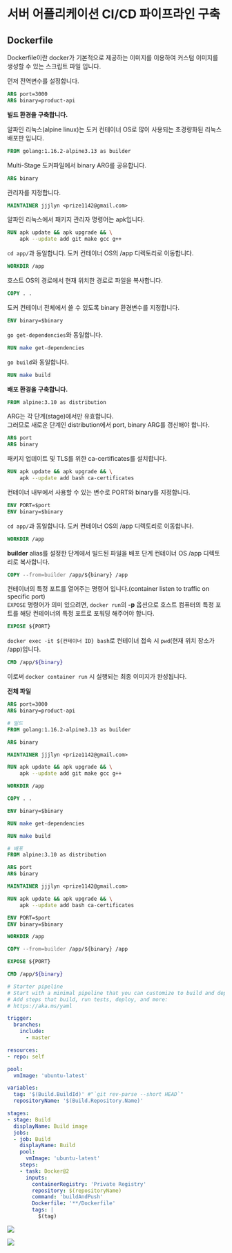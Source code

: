 # 서버 어플리케이션 CI/CD 파이프라인 구축
## Dockerfile
Dockerfile이란 docker가 기본적으로 제공하는 이미지를 이용하여 커스텀 이미지를 생성할 수  있는 스크립트 파일 입니다.

먼저 전역변수를 설정합니다.
```Dockerfile
ARG port=3000
ARG binary=product-api
```
**빌드 환경을 구축합니다.**

알파인 리눅스(alpine linux)는 도커 컨테이너 OS로 많이 사용되는 초경량화된 리눅스 배포판 입니다.
```Dockerfile
FROM golang:1.16.2-alpine3.13 as builder
```

Multi-Stage 도커파일에서 binary ARG를 공유합니다.
```Dockerfile
ARG binary
```

관리자를 지정합니다.
```Dockerfile
MAINTAINER jjjlyn <prize1142@gmail.com>
```

알파인 리눅스에서 패키지 관리자 명령어는 apk입니다.
```Dockerfile
RUN apk update && apk upgrade && \
    apk --update add git make gcc g++
```

`cd app/`과 동일합니다. 도커 컨테이너 OS의 /app 디렉토리로 이동합니다.
```Dockerfile
WORKDIR /app
```

호스트 OS의 경로에서 현재 위치한 경로로 파일을 복사합니다.
```Dockerfile
COPY . .
```

도커 컨테이너 전체에서 쓸 수 있도록 binary 환경변수를 지정합니다.
```Dockerfile
ENV binary=$binary
```

`go get-dependencies`와 동일합니다.
```Dockerfile
RUN make get-dependencies
```

`go build`와 동일합니다.
```Dockerfile
RUN make build
```

**배포 환경을 구축합니다.**
```Dockerfile
FROM alpine:3.10 as distribution
```

ARG는 각 단계(stage)에서만 유효합니다.</br>
그러므로 새로운 단계인 distribution에서 port, binary ARG를 갱신해야 합니다. 
```Dockerfile
ARG port
ARG binary
```

패키지 업데이트 및 TLS를 위한 ca-certificates를 설치합니다.
```Dockerfile
RUN apk update && apk upgrade && \
    apk --update add bash ca-certificates
```

컨테이너 내부에서 사용할 수 있는 변수로 PORT와 binary를 지정합니다.
```Dockerfile
ENV PORT=$port
ENV binary=$binary
```

`cd app/`과 동일합니다. 도커 컨테이너 OS의 /app 디렉토리로 이동합니다.
```Dockerfile
WORKDIR /app
```

**builder** alias를 설정한 단계에서 빌드된 파일을 배포 단계 컨테이너 OS /app 디렉토리로 복사합니다.
```Dockerfile
COPY --from=builder /app/${binary} /app
```

컨테이너의 특정 포트를 열어주는 명령어 입니다.(container listen to traffic on specific port)</br>
`EXPOSE` 명령어가 의미 있으려면, `docker run`의 **-p** 옵션으로 호스트 컴퓨터의 특정 포트를 해당 컨테이너의 특정 포트로 포워딩 해주어야 합니다. 
```Dockerfile
EXPOSE ${PORT}
```

`docker exec -it ${컨테이너 ID} bash`로 컨테이너 접속 시 `pwd`(현재 위치 장소가 /app)입니다.
```Dockerfile
CMD /app/${binary}
```
이로써 `docker container run` 시 실행되는 최종 이미지가 완성됩니다.

**전체 파일**
```Dockerfile
ARG port=3000
ARG binary=product-api

# 빌드
FROM golang:1.16.2-alpine3.13 as builder

ARG binary

MAINTAINER jjjlyn <prize1142@gmail.com>

RUN apk update && apk upgrade && \
    apk --update add git make gcc g++

WORKDIR /app

COPY . .

ENV binary=$binary

RUN make get-dependencies

RUN make build

# 배포
FROM alpine:3.10 as distribution

ARG port
ARG binary

MAINTAINER jjjlyn <prize1142@gmail.com>

RUN apk update && apk upgrade && \
    apk --update add bash ca-certificates

ENV PORT=$port
ENV binary=$binary

WORKDIR /app

COPY --from=builder /app/${binary} /app

EXPOSE ${PORT}

CMD /app/${binary}
```

```yml
# Starter pipeline
# Start with a minimal pipeline that you can customize to build and deploy your code.
# Add steps that build, run tests, deploy, and more:
# https://aka.ms/yaml

trigger:
  branches:
    include:
      - master

resources:
- repo: self

pool:
  vmImage: 'ubuntu-latest'

variables:
  tag: '$(Build.BuildId)' #"`git rev-parse --short HEAD`"
  repositoryName: '$(Build.Repository.Name)'

stages:
- stage: Build
  displayName: Build image
  jobs:  
  - job: Build
    displayName: Build
    pool:
      vmImage: 'ubuntu-latest'
    steps:
    - task: Docker@2
      inputs:
        containerRegistry: 'Private Registry'
        repository: $(repositoryName)
        command: 'buildAndPush'
        Dockerfile: '**/Dockerfile'
        tags: |
          $(tag)
```

![](/infra/images/ap_service_connection_add_private_registry.png)

![](/infra/images/ap_service_connection_private_registry_settings.png)
